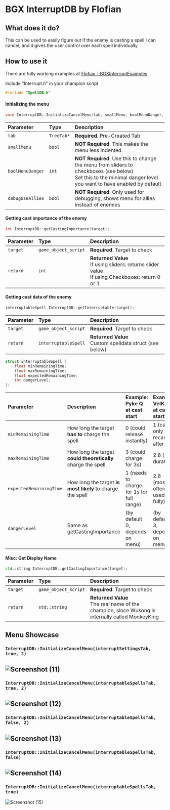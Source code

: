 # BGX InterruptDB by Flofian
## What does it do?
This can be used to easily figure out if the enemy is casting a spell I can cancel, and it gives the user control over each spell individually


## How to use it
There are fully working examples at [Flofian - BGXInterruptExamples](https://github.com/Flofian/BGXInterruptExamples)

Include "Interrupt.h" in your champion script
```cpp
#include "SpellDB.h"
```

#### **Initializing the menu**
```cpp
void InterruptDB::InitializeCancelMenu(tab, smallMenu, boolMenuDanger, debugUseAllies);

```

| Parameter | Type     | Description                |
| :-------- | :------- | :------------------------- |
| `tab` | `TreeTab*` | **Required**. Pre-Created Tab |
| `smallMenu` | `bool` | **NOT Required**. This makes the menu less indented |
| `boolMenuDanger` | `int` | **NOT Required**. Use this to change the menu from sliders to checkboxes (see below) <br> Set this to the minimal danger level you want to have enabled by default |
| `debugUseAllies` | `bool` | **NOT Required**. Only used for debugging, shows menu for allies instead of enemies |

#### **Getting cast importance of the enemy**
```cpp
int InterruptDB::getCastingImportance(target);
```
| Parameter | Type     | Description                |
| :-------- | :------- | :------------------------- |
| `target` | `game_object_script` | **Required**. Target to check |
| `return` | `int` | **Returned Value** <br> If using sliders: returns slider value <br> If using Checkboxes: return 0 or 1 |
#### **Getting cast data of the enemy**
```cpp
interruptableSpell InterruptDB::getInterruptable(target);
```
| Parameter | Type     | Description                |
| :-------- | :------- | :------------------------- |
| `target` | `game_object_script` | **Required**. Target to check |
| `return` | `interruptableSpell` | **Returned Value** <br> Custom spelldata struct (see below) |

```cpp
struct interruptableSpell {
    float minRemainingTime;
    float maxRemainingTime;
    float expectedRemainingTime;
    int dangerLevel;
};
```
| Parameter | Description                | Example: Pyke Q at cast start | Example: VelKoz R at cast start|
| :-------- | :------------------------- | :---------------------------- |:------------------------------ |
 `minRemainingTime` | How long the target **has to** charge the spell | 0 (could release instantly) | 1 (can only recast after 1s) |
| `maxRemainingTime` | How long the target **could theoretically** charge the spell | 3 (could charge for 3s) | 2.8 (max duration) |
| `expectedRemainingTime` | How long the target **is most likely** to charge the spell | 1 (needs to charge for 1s for full range) | 2.8 (most often used fully) | 
| `dangerLevel` | Same as getCastingImportance | (by default 0, depends on menu) |  (by default 3, depends on menu) |

#### **Misc: Get Display Name**
```cpp
std::string InterruptDB::getCastingImportance(target);
```
| Parameter | Type     | Description                |
| :-------- | :------- | :------------------------- |
| `target` | `game_object_script` | **Required**. Target to check |
| `return` | `std::string` | **Returned Value** <br> The real name of the champion, since Wukong is internally called MonkeyKing |

## Menu Showcase
### `InterruptDB::InitializeCancelMenu(interruptSettingsTab, true, 2)`
![Screenshot (11)](https://github.com/Flofian/BGXInterrupt/assets/56082272/44d4c5ea-5467-4c18-8520-b612282a5825)
---
### `InterruptDB::InitializeCancelMenu(interruptableSpellsTab, true, 2)`
![Screenshot (12)](https://github.com/Flofian/BGXInterrupt/assets/56082272/5576d8f1-0097-430f-bdc8-716f2f2f7a5f)
---
### `InterruptDB::InitializeCancelMenu(interruptableSpellsTab, false, 2)`
![Screenshot (13)](https://github.com/Flofian/BGXInterrupt/assets/56082272/6c67b09b-efbc-41aa-874b-8822cacf8571)
---
### `InterruptDB::InitializeCancelMenu(interruptableSpellsTab, false)`
![Screenshot (14)](https://github.com/Flofian/BGXInterrupt/assets/56082272/e02c4481-f25d-468e-b764-47c1632c8cd7)
---
### `InterruptDB::InitializeCancelMenu(interruptableSpellsTab, true)`
![Screenshot (15)](https://github.com/Flofian/BGXInterrupt/assets/56082272/ca8ce117-dea8-459d-9fb5-5627dec8dc89)
